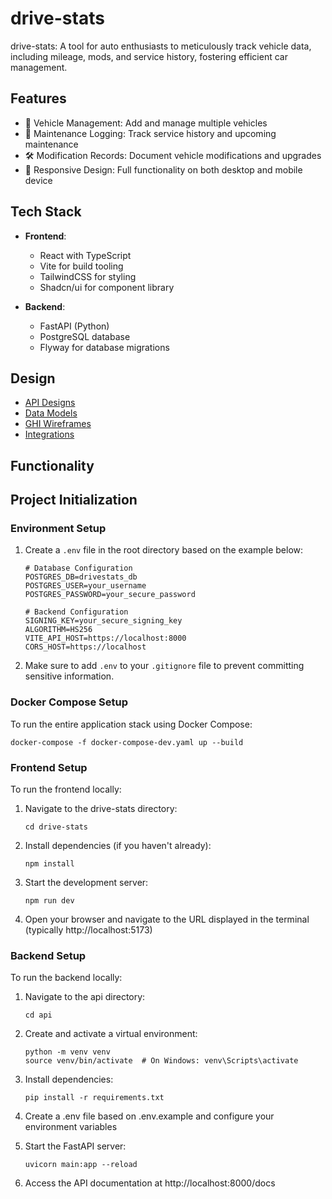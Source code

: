 # drive-stats

drive-stats: A tool for auto enthusiasts to meticulously track vehicle data, including mileage, mods, and service history, fostering efficient car management.

## Features

-   🚗 Vehicle Management: Add and manage multiple vehicles
-   🔧 Maintenance Logging: Track service history and upcoming maintenance
-   🛠 Modification Records: Document vehicle modifications and upgrades
-   📱 Responsive Design: Full functionality on both desktop and mobile device

## Tech Stack

-   **Frontend**:

    -   React with TypeScript
    -   Vite for build tooling
    -   TailwindCSS for styling
    -   Shadcn/ui for component library

-   **Backend**:
    -   FastAPI (Python)
    -   PostgreSQL database
    -   Flyway for database migrations

## Design

-   [API Designs](docs/api-design.md)
-   [Data Models](docs/data-models.md)
-   [GHI Wireframes]()
-   [Integrations]()

## Functionality

## Project Initialization

### Environment Setup

1. Create a `.env` file in the root directory based on the example below:

    ```
    # Database Configuration
    POSTGRES_DB=drivestats_db
    POSTGRES_USER=your_username
    POSTGRES_PASSWORD=your_secure_password

    # Backend Configuration
    SIGNING_KEY=your_secure_signing_key
    ALGORITHM=HS256
    VITE_API_HOST=https://localhost:8000
    CORS_HOST=https://localhost
    ```

2. Make sure to add `.env` to your `.gitignore` file to prevent committing sensitive information.

### Docker Compose Setup

To run the entire application stack using Docker Compose:

```
docker-compose -f docker-compose-dev.yaml up --build
```

### Frontend Setup

To run the frontend locally:

1. Navigate to the drive-stats directory:

    ```
    cd drive-stats
    ```

2. Install dependencies (if you haven't already):

    ```
    npm install
    ```

3. Start the development server:

    ```
    npm run dev
    ```

4. Open your browser and navigate to the URL displayed in the terminal (typically http://localhost:5173)

### Backend Setup

To run the backend locally:

1. Navigate to the api directory:

    ```
    cd api
    ```

2. Create and activate a virtual environment:

    ```
    python -m venv venv
    source venv/bin/activate  # On Windows: venv\Scripts\activate
    ```

3. Install dependencies:

    ```
    pip install -r requirements.txt
    ```

4. Create a .env file based on .env.example and configure your environment variables

5. Start the FastAPI server:

    ```
    uvicorn main:app --reload
    ```

6. Access the API documentation at http://localhost:8000/docs
